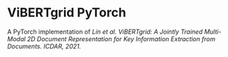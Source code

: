 # ViBERTgrid PyTorch

A PyTorch implementation of *Lin et al. ViBERTgrid: A Jointly Trained Multi-Modal 2D Document Representation for Key Information Extraction from Documents. ICDAR, 2021.*

